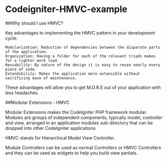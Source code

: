 Codeigniter-HMVC-example
========================

##Why should I use HMVC?

Key advantages to implementing the HMVC pattern in your development cycle:

    Modularization: Reduction of dependencies between the disparate parts of the application.
    Organization: Having a folder for each of the relevant triads makes for a lighter work load.
    Reusability: By nature of the design it is easy to reuse nearly every piece of code.
    Extendibility: Makes the application more extensible without sacrificing ease of maintenance.

These advantages will allow you to get M.O.R.E out of your application with less headaches.

##Modular Extensions - HMVC

Modular Extensions makes the CodeIgniter PHP framework modular. Modules are groups of independent components, typically model, controller and view, arranged in an application modules sub-directory that can be dropped into other CodeIgniter applications.

HMVC stands for Hierarchical Model View Controller.

Module Controllers can be used as normal Controllers or HMVC Controllers and they can be used as widgets to help you build view partials.
